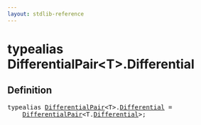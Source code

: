 ```yaml
---
layout: stdlib-reference
---
```


# typealias DifferentialPair\<T\>\.Differential

## Definition

<pre>
<span class='code_keyword'>typealias</span> <a href="/stdlib-reference/types/DifferentialPair/index" class="code_type">DifferentialPair</a>&lt;<span class="code_type">T</span>&gt;.<a href="/stdlib-reference/types/DifferentialPair/Differential" class="code_type">Differential</a> = 
    <a href="/stdlib-reference/types/DifferentialPair/index" class="code_type">DifferentialPair</a>&lt;<span class="code_type">T</span>.<a href="/stdlib-reference/types/DifferentialPair/Differential" class="code_type">Differential</a>&gt;;
</pre>

